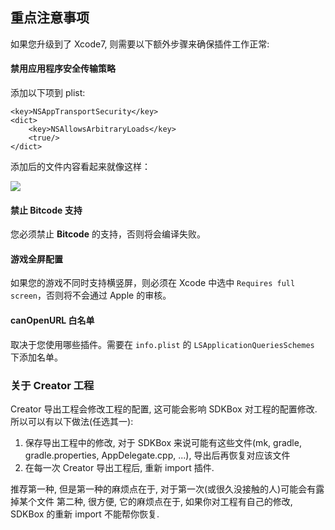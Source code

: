 
<!--
## ~~从 China 服务器下载~~ 服务器已停止
如果你在中国, 并且下载插件的速度比较慢, 可以尝试使用位于中国的服务器来下载, 查询插件, 使用方法为在你的 `sdkbox import` 后加 `--server china` 及可, 比如:
```bash
sdkbox import xxx  --server china
```
xxx 为你的插件名字
-->

## 重点注意事项
如果您升级到了 Xcode7, 则需要以下额外步骤来确保插件工作正常:

#### 禁用应用程序安全传输策略
添加以下项到 plist:
```
<key>NSAppTransportSecurity</key>
<dict>
    <key>NSAllowsArbitraryLoads</key>
    <true/>
</dict>
```
添加后的文件内容看起来就像这样：

![](../../imgs/ATS.png)


#### 禁止 Bitcode 支持
您必须禁止 __Bitcode__ 的支持，否则将会编译失败。

#### 游戏全屏配置
如果您的游戏不同时支持横竖屏，则必须在 Xcode 中选中 `Requires full screen`，否则将不会通过 Apple 的审核。

#### canOpenURL 白名单
取决于您使用哪些插件。需要在 `info.plist` 的 `LSApplicationQueriesSchemes` 下添加名单。

### 关于 Creator 工程

Creator 导出工程会修改工程的配置, 这可能会影响 SDKBox 对工程的配置修改. 所以可以有以下做法(任选其一):

1. 保存导出工程中的修改, 对于 SDKBox 来说可能有这些文件(mk, gradle, gradle.properties, AppDelegate.cpp, ...), 导出后再恢复对应该文件
2. 在每一次 Creator 导出工程后, 重新 import 插件.

推荐第一种, 但是第一种的麻烦点在于, 对于第一次(或很久没接触的人)可能会有露掉某个文件
第二种, 很方便, 它的麻烦点在于, 如果你对工程有自己的修改, SDKBox 的重新 import 不能帮你恢复.

